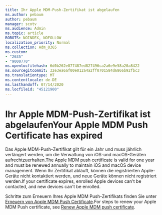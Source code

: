 ```yaml
---
title: Ihr Apple MDM-Push-Zertifikat ist abgelaufen
ms.author: pebaum
author: pebaum
manager: scotv
ms.audience: Admin
ms.topic: article
ROBOTS: NOINDEX, NOFOLLOW
localization_priority: Normal
ms.collection: Adm_O365
ms.custom:
- "2635"
- "9000770"
ms.openlocfilehash: 6d0b262e877487ed827496ca2a6e9e58a20a8422
ms.sourcegitcommit: 32e3ea6af00e012a4a2ff0701584d6866b92fbc3
ms.translationtype: MT
ms.contentlocale: de-DE
ms.lasthandoff: 07/14/2020
ms.locfileid: "45121900"
---
```

# <a name="your-apple-mdm-push-certificate-has-expired"></a><span data-ttu-id="0f059-102">Ihr Apple MDM-Push-Zertifikat ist abgelaufen</span><span class="sxs-lookup"><span data-stu-id="0f059-102">Your Apple MDM Push Certificate has expired</span></span>

<span data-ttu-id="0f059-103">Das Apple MDM-Push-Zertifikat gilt für ein Jahr und muss jährlich verlängert werden, um die Verwaltung von iOS-und macOS-Geräten aufrechtzuerhalten.</span><span class="sxs-lookup"><span data-stu-id="0f059-103">The Apple MDM push certificate is valid for one year and must be renewed annually to maintain iOS and macOS device management.</span></span> <span data-ttu-id="0f059-104">Wenn Ihr Zertifikat abläuft, können die registrierten Apple-Geräte nicht kontaktiert werden, und neue Geräte können nicht registriert werden.</span><span class="sxs-lookup"><span data-stu-id="0f059-104">If your certificate expires, enrolled Apple devices can't be contacted, and new devices can't be enrolled.</span></span>

<span data-ttu-id="0f059-105">Schritte zum Erneuern Ihres Apple MDM Push-Zertifikats finden Sie unter [Erneuern von Apple MDM Push Certificate](https://docs.microsoft.com/intune/apple-mdm-push-certificate-get#renew-apple-mdm-push-certificate).</span><span class="sxs-lookup"><span data-stu-id="0f059-105">For steps to renew your Apple MDM Push certificate, see [Renew Apple MDM push certificate](https://docs.microsoft.com/intune/apple-mdm-push-certificate-get#renew-apple-mdm-push-certificate).</span></span>
